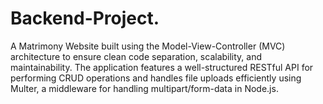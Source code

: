 # Backend-Project.
A Matrimony Website built using the Model-View-Controller (MVC) architecture to ensure clean code separation, scalability, and maintainability. The application features a well-structured RESTful API for performing CRUD operations and handles file uploads efficiently using Multer, a middleware for handling multipart/form-data in Node.js.
